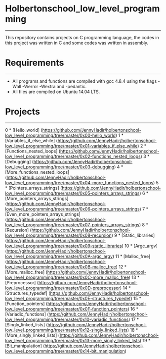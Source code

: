 # **Holbertonschool_low_level_programming**
___
This repository contains projects on C programming language, the codes in this project was written in C and some codes was written in assembly.
# Requirements
___
- All programs and functions are compiled with gcc 4.8.4 using the flags -Wall -Werror -Wextra and -pedantic.
- All files are compiled on Ubuntu 14.04 LTS.
# Projects
___
0 * [Hello_world] (https://github.com/JennyHadir/holbertonschool-low_level_programming/tree/master/0x00-hello_world)
1 * [Variables_if_else_while] (https://github.com/JennyHadir/holbertonschool-low_level_programming/tree/master/0x01-variables_if_else_while)
2 * [Functions_nested_loops] (https://github.com/JennyHadir/holbertonschool-low_level_programming/tree/master/0x02-functions_nested_loops)
3 * [Debugging] (https://github.com/JennyHadir/holbertonschool-low_level_programming/tree/master/0x03-debugging)
4 * [More_functions_nested_loops] (https://github.com/JennyHadir/holbertonschool-low_level_programming/tree/master/0x04-more_functions_nested_loops)
5 * [Pointers_arrays_strings] (https://github.com/JennyHadir/holbertonschool-low_level_programming/tree/master/0x05-pointers_arrays_strings)
6 * [More_pointers_arrays_strings] (https://github.com/JennyHadir/holbertonschool-low_level_programming/tree/master/0x06-pointers_arrays_strings)
7 * [Even_more_pointers_arrays_strings] (https://github.com/JennyHadir/holbertonschool-low_level_programming/tree/master/0x07-pointers_arrays_strings)
8 * [Recursion] (https://github.com/JennyHadir/holbertonschool-low_level_programming/tree/master/0x08-recursion)
9 * [Static_libraries] (https://github.com/JennyHadir/holbertonschool-low_level_programming/tree/master/0x09-static_libraries)
10 * [Argc_argv] (https://github.com/JennyHadir/holbertonschool-low_level_programming/tree/master/0x0A-argc_argv)
11 * [Malloc_free] (https://github.com/JennyHadir/holbertonschool-low_level_programming/tree/master/0x0B-malloc_free)
12 * [More_malloc_free] (https://github.com/JennyHadir/holbertonschool-low_level_programming/tree/master/0x0C-more_malloc_free)
13 * [Preprocessor] (https://github.com/JennyHadir/holbertonschool-low_level_programming/tree/master/0x0D-preprocessor)
14 * [Structures_typedef] (https://github.com/JennyHadir/holbertonschool-low_level_programming/tree/master/0x0E-structures_typedef)
15 * [Function_pointers] (https://github.com/JennyHadir/holbertonschool-low_level_programming/tree/master/0x0F-function_pointers)
16 * [Variadic_functions] (https://github.com/JennyHadir/holbertonschool-low_level_programming/tree/master/0x10-variadic_functions)
17 * [Singly_linked_lists] (https://github.com/JennyHadir/holbertonschool-low_level_programming/tree/master/0x12-singly_linked_lists)
18 * [More_singly_linked_lists] (https://github.com/JennyHadir/holbertonschool-low_level_programming/tree/master/0x13-more_singly_linked_lists)
19 * [Bit_manipulation] (https://github.com/JennyHadir/holbertonschool-low_level_programming/tree/master/0x14-bit_manipulation)